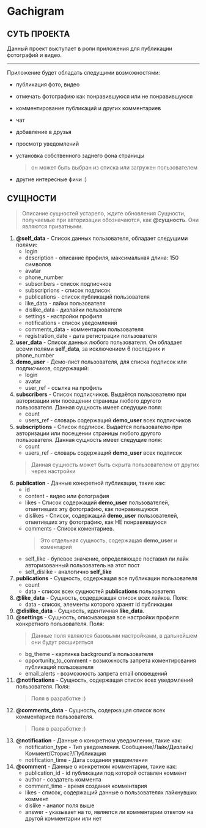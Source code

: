 # Gachigram

## СУТЬ ПРОЕКТА

Данный проект выступает в роли приложения для публикации фотографий и видео.
***
Приложение будет обладать следущими возможностями:
* публикация фото, видео
* отмечать фотографию как понравившуюся или не понравившуюся
* комментирование публикаций и других комментариев
* чат
* добавление в друзья
* просмотр уведомлений
* установка собственного заднего фона страницы

  > он может быть выбран из списка или загружен пользователем
* другие интересные фичи :)

## СУЩНОСТИ
> Описание сущностей устарело, ждите обновления
> Сущности, получаемые при авторизации обозначаются, как **@сущность**. Они являются приватными.
1. **@self_data** - Список данных пользователя, обладает следущими полями:
    * login
    * description - описание профиля, максимальная длина: 150 символов
    * avatar
    * phone_number
    * subscribers - список подписчков
    * subscriprions - список подписок
    * publications - список публикаций пользователя
    * like_data - лайки пользователя
    * dislike_data - дизлайки пользователя
    * settings - настройки профиля
    * notifications - список уведомлений
    * comments_data - комментарии пользователя
    * registration_date - дата регистрации пользователя
2. **user_data** - Список данных любого пользователя. Он обладает всеми полями **self_data**, за исключением 6 последних и phone_number
3. **demo_user** - Демо-лист пользователя, для списка подписок или подписчиков, содержащий:
    * login
    * avatar
    * user_ref - ссылка на профиль
4. **subscribers** - Список подписчиков. Выдаётся пользователю при авторизации или посещении страницы любого другого пользователя. Данная сущность имеет следущие поля:
    * count
    * users_ref - словарь содержащий **demo_user** всех подписчиков
5. **subscriptions** - Список подписок. Выдаётся пользователю при авторизации или посещении страницы любого другого пользователя. Данная сущность имеет следущие поля:
    * count
    * users_ref - словарь содержащий **demo_user** всех подписок
    > Данная сущность может быть скрыта пользователем от других через настройки
6. **publication** - Данные конкретной публикации, такие как:
    * id
    * content - видео или фотография
    * likes - Список содержащий **demo_user** пользователей, отметивших эту фотографию, как понравившуюся
    * dislikes - Список, содержащий **demo_user** пользователей, отметивших эту фотографию, как НЕ понравившуюся
    * comments - Список коментариев.
      > Это отдельная сущность, содержащая **demo_user** и коментарий
    * self_like - булевое значение, определяющее поставил ли лайк авторизованный пользователь на этот пост
    * self_dislike - аналогично **self_like**
6. **publications** - Сущность, содержащая все публикации пользователя
    * count
    * data - список всех сущностей **publications** пользователя
7. **@like_data** - Сущность, cодерджащая список всех лайков. Поля:
    * data - список, элементы которого хранят id публикации
8. **@dislike_data** - Сущность, идентичная **like_data**.
9. **@settings** - Сущность, описывающая все настройки профиля конкретного пользователя. Поля:
    > Данные поля являются базовыми настройками, в дальнейшем они будут расширяться
    * bg_theme - картинка background'а пользователя
    * opportunity_to_comment - возможность запрета коментирования публикаций пользователя
    * email_alerts - возможность запрета email оповещений
10. **@notifications** - Сущность, содержащая список всех уведомлений пользователя. Поля:     
    > Поля в разработке :)
11. **@comments_data** - Сущность, содержащая список всех комментариев пользователя.
    > Поля в разработке :)
12. **@notification** - Данные о конкретном уведомлении, такие как:
    * notification_type - Тип уведомления. Сообщение/Лайк/Дизлайк/Коммент/Сторис?/Публикация
    * notification_time - Дата создания уведомления
13. **@comment** - Данные о конкретном комментарии, такие как:
    * publication_id - id публикации под которой оставлен коммент
    * author - создатель коммента
    * comment_time - время создания комментария
    * likes - список, содержащий данные о пользователях лайкнувших коммент
    * dislike - аналог поля выше
    * answer - указывает на то, является ли комментарии ответом на другой комментарии или нет
